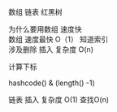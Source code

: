 数组 链表  红黑树

为什么要用数组   速度快   
数组  速度最快  O（1） 知道索引  
涉及删除 插入  复杂度 O(n)  

计算下标

hashcode() & (length() -1)


链表     插入  复杂度 O(1)
查找O(n)
